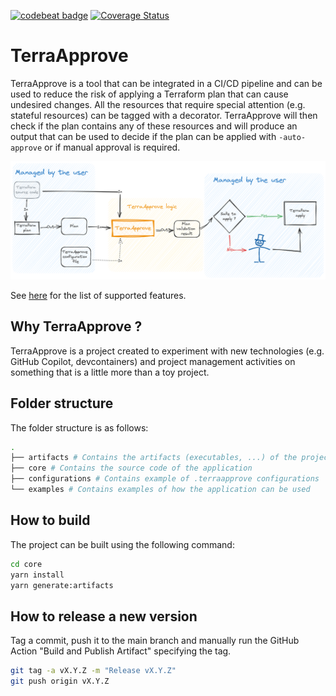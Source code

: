 [![codebeat badge](https://codebeat.co/badges/4958e7a7-5e47-4210-8beb-167ed55078e8)](https://codebeat.co/projects/github-com-giovannibaratta-terraapprove-main) [![Coverage Status](https://coveralls.io/repos/github/giovannibaratta/TerraApprove/badge.svg?branch=main)](https://coveralls.io/github/giovannibaratta/TerraApprove?branch=main)

# TerraApprove

TerraApprove is a tool that can be integrated in a CI/CD pipeline and can be used to reduce the risk of applying a Terraform plan that can cause undesired changes. All the resources that require special attention (e.g. stateful resources) can be tagged with a decorator. TerraApprove will then check if the plan contains any of these resources and will produce an output that can be used to decide if the plan can be applied with `-auto-approve` or if manual approval is required.

![TerraApprove workflow](./images/terraapprove-workflow-v1.excalidraw.png)

See [here](https://giovannibaratta.github.io/TerraApprove/) for the list of supported features.

## Why TerraApprove ?
TerraApprove is a project created to experiment with new technologies (e.g. GitHub Copilot, devcontainers) and project management activities on something that is a little more than a toy project.

## Folder structure

The folder structure is as follows:

```bash
.
├── artifacts # Contains the artifacts (executables, ...) of the project
├── core # Contains the source code of the application
├── configurations # Contains example of .terraapprove configurations
└── examples # Contains examples of how the application can be used
```

## How to build

The project can be built using the following command:

```bash
cd core
yarn install
yarn generate:artifacts
```

## How to release a new version

Tag a commit, push it to the main branch and manually run the GitHub Action "Build and Publish Artifact" specifying the tag.

```bash
git tag -a vX.Y.Z -m "Release vX.Y.Z"
git push origin vX.Y.Z
```